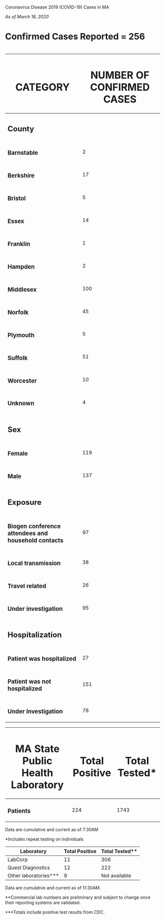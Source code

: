Coronavirus Disease 2019 (COVID-19) Cases in MA

*As of March 18, 2020*

# Confirmed Cases Reported = 256

# 

<table>
<thead>
<tr class="header">
<th><h1 id="category"><strong>CATEGORY</strong></h1></th>
<th><h1 id="number-of-confirmed-cases"><strong>NUMBER OF CONFIRMED CASES</strong></h1></th>
</tr>
</thead>
<tbody>
<tr class="odd">
<td><h2 id="county"><strong>County</strong></h2></td>
<td></td>
</tr>
<tr class="even">
<td><h3 id="barnstable">Barnstable</h3></td>
<td>2</td>
</tr>
<tr class="odd">
<td><h3 id="berkshire">Berkshire</h3></td>
<td>17</td>
</tr>
<tr class="even">
<td><h3 id="bristol">Bristol</h3></td>
<td>5</td>
</tr>
<tr class="odd">
<td><h3 id="essex">Essex</h3></td>
<td>14</td>
</tr>
<tr class="even">
<td><h3 id="franklin">Franklin</h3></td>
<td>1</td>
</tr>
<tr class="odd">
<td><h3 id="hampden">Hampden</h3></td>
<td>2</td>
</tr>
<tr class="even">
<td><h3 id="middlesex">Middlesex</h3></td>
<td>100</td>
</tr>
<tr class="odd">
<td><h3 id="norfolk">Norfolk</h3></td>
<td>45</td>
</tr>
<tr class="even">
<td><h3 id="plymouth">Plymouth</h3></td>
<td>5</td>
</tr>
<tr class="odd">
<td><h3 id="suffolk">Suffolk</h3></td>
<td>51</td>
</tr>
<tr class="even">
<td><h3 id="worcester">Worcester</h3></td>
<td>10</td>
</tr>
<tr class="odd">
<td><h3 id="unknown">Unknown</h3></td>
<td>4</td>
</tr>
<tr class="even">
<td><h2 id="sex">Sex</h2></td>
<td></td>
</tr>
<tr class="odd">
<td><h3 id="female">Female</h3></td>
<td>119</td>
</tr>
<tr class="even">
<td><h3 id="male">Male</h3></td>
<td>137</td>
</tr>
<tr class="odd">
<td><h2 id="exposure">Exposure</h2></td>
<td></td>
</tr>
<tr class="even">
<td><h3 id="biogen-conference-attendees-and-household-contacts">Biogen conference attendees and household contacts</h3></td>
<td>97</td>
</tr>
<tr class="odd">
<td><h3 id="local-transmission">Local transmission </h3></td>
<td>38</td>
</tr>
<tr class="even">
<td><h3 id="travel-related">Travel related </h3></td>
<td>26</td>
</tr>
<tr class="odd">
<td><h3 id="under-investigation">Under investigation</h3></td>
<td>95</td>
</tr>
<tr class="even">
<td><h2 id="hospitalization">Hospitalization </h2></td>
<td></td>
</tr>
<tr class="odd">
<td><h3 id="patient-was-hospitalized">Patient was hospitalized</h3></td>
<td>27</td>
</tr>
<tr class="even">
<td><h3 id="patient-was-not-hospitalized">Patient was not hospitalized</h3></td>
<td>151</td>
</tr>
<tr class="odd">
<td><h3 id="under-investigation-1">Under Investigation</h3></td>
<td>78</td>
</tr>
</tbody>
</table>

<table>
<thead>
<tr class="header">
<th><h1 id="ma-state-public-health-laboratory"><strong>MA State Public Health Laboratory</strong></h1></th>
<th><h1 id="total-positive"><strong>Total Positive</strong></h1></th>
<th><h1 id="total-tested"><strong>Total Tested*</strong></h1></th>
</tr>
</thead>
<tbody>
<tr class="odd">
<td><h3 id="patients">Patients</h3></td>
<td>224</td>
<td>1743</td>
</tr>
</tbody>
</table>

Data are cumulative and current as of 7:30AM

\*Includes repeat testing on individuals

| Laboratory               | Total Positive | Total Tested\*\* |
| ------------------------ | -------------- | ---------------- |
| LabCorp                  | 11             | 306              |
| Quest Diagnostics        | 12             | 222              |
| Other laboratories\*\*\* | 9              | Not available    |

Data are cumulative and current as of 11:30AM.

\*\*Commercial lab numbers are preliminary and subject to change once
their reporting systems are validated.

\*\*\*Totals include positive test results from CDC.
